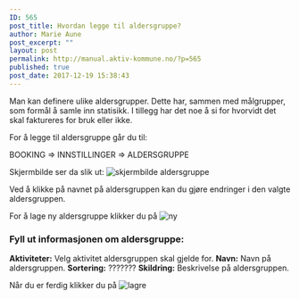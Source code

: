 ```yaml
---
ID: 565
post_title: Hvordan legge til aldersgruppe?
author: Marie Aune
post_excerpt: ""
layout: post
permalink: http://manual.aktiv-kommune.no/?p=565
published: true
post_date: 2017-12-19 15:38:43
---
```

Man kan definere ulike aldersgrupper. Dette har, sammen med målgrupper, som formål å samle inn statisikk. I tillegg har det noe å si for hvorvidt det skal faktureres for bruk eller ikke.

For å legge til aldersgruppe går du til:

BOOKING => INNSTILLINGER => ALDERSGRUPPE

Skjermbilde ser da slik ut:
![skjermbilde aldersgruppe](http://manual.aktiv-kommune.no/wp-content/uploads/2017/12/skjermbildealdersgruppe.png)

Ved å klikke på navnet på aldersgruppen kan du gjøre endringer i den valgte aldersgruppen. 

For å lage ny aldersgruppe klikker du på
![ny](http://manual.aktiv-kommune.no/wp-content/uploads/2017/12/NY.png)

### Fyll ut informasjonen om aldersgruppe: 
**Aktiviteter:** Velg aktivitet aldersgruppen skal gjelde for.
**Navn:** Navn på aldersgruppen.
**Sortering:** ???????
**Skildring:** Beskrivelse på aldersgruppen.

Når du er ferdig klikker du på 
![lagre](http://manual.aktiv-kommune.no/wp-content/uploads/2017/12/lagre.png)